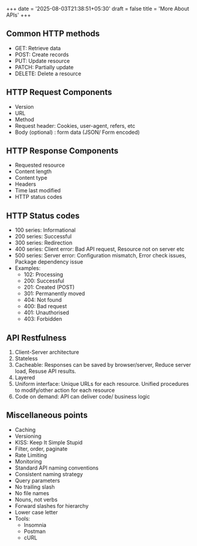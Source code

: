 +++
date = '2025-08-03T21:38:51+05:30'
draft = false
title = 'More About APIs'
+++
## Common HTTP methods
- GET: Retrieve data
- POST: Create records
- PUT: Update resource
- PATCH: Partially update
- DELETE: Delete a resource
## HTTP Request Components
- Version
- URL
- Method
- Request header: Cookies, user-agent, refers, etc
- Body (optional) : form data  (JSON/ Form encoded)
## HTTP Response Components
- Requested resource
- Content length
- Content type
- Headers
- Time last modified
- HTTP status codes

## HTTP Status codes
- 100 series: Informational
- 200 series: Successful
- 300 series: Redirection
- 400 series: Client error: Bad API request, Resource not on server etc
- 500 series: Server error: Configuration mismatch, Error check issues, Package dependency issue
- Examples: 
  - 102: Processing
  - 200: Successful
  - 201: Created (POST)
  - 301: Permanently moved
  - 404: Not found
  - 400: Bad request
  - 401: Unauthorised
  - 403: Forbidden

## API Restfulness
1. Client-Server architecture
2. Stateless
3. Cacheable: Responses can be saved by browser/server, Reduce server load, Resuse API results.
4. Layered
5. Uniform interface: Unique URLs for each resource. Unified procedures to modify/other action for each resource
6. Code on demand: API can deliver code/ business logic

## Miscellaneous points
- Caching
- Versioning
- KISS: Keep It Simple Stupid
- Filter, order, paginate
- Rate Limiting
- Monitoring
- Standard API naming conventions
- Consistent naming strategy
- Query parameters
- No trailing slash
- No file names
- Nouns, not verbs
- Forward slashes for hierarchy
- Lower case letter
- Tools:
  - Insomnia
  - Postman
  - cURL
